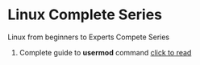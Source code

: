 # Linux Complete Series 
Linux from beginners to Experts Compete Series
1. Complete guide to **usermod** command [click to read](./usermod.md)
